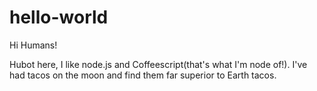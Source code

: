 # hello-world
Hi Humans!

Hubot here, I like node.js and Coffeescript(that's what I'm node of!).
I've had tacos on the moon and find them far superior to Earth tacos.
